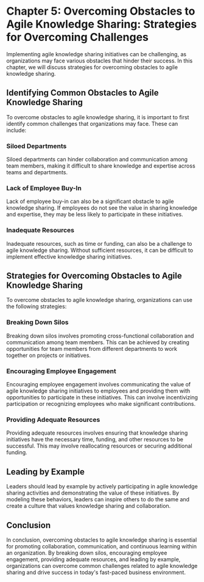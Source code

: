 Chapter 5: Overcoming Obstacles to Agile Knowledge Sharing: Strategies for Overcoming Challenges
================================================================================================

Implementing agile knowledge sharing initiatives can be challenging, as organizations may face various obstacles that hinder their success. In this chapter, we will discuss strategies for overcoming obstacles to agile knowledge sharing.

Identifying Common Obstacles to Agile Knowledge Sharing
-------------------------------------------------------

To overcome obstacles to agile knowledge sharing, it is important to first identify common challenges that organizations may face. These can include:

### Siloed Departments

Siloed departments can hinder collaboration and communication among team members, making it difficult to share knowledge and expertise across teams and departments.

### Lack of Employee Buy-In

Lack of employee buy-in can also be a significant obstacle to agile knowledge sharing. If employees do not see the value in sharing knowledge and expertise, they may be less likely to participate in these initiatives.

### Inadequate Resources

Inadequate resources, such as time or funding, can also be a challenge to agile knowledge sharing. Without sufficient resources, it can be difficult to implement effective knowledge sharing initiatives.

Strategies for Overcoming Obstacles to Agile Knowledge Sharing
--------------------------------------------------------------

To overcome obstacles to agile knowledge sharing, organizations can use the following strategies:

### Breaking Down Silos

Breaking down silos involves promoting cross-functional collaboration and communication among team members. This can be achieved by creating opportunities for team members from different departments to work together on projects or initiatives.

### Encouraging Employee Engagement

Encouraging employee engagement involves communicating the value of agile knowledge sharing initiatives to employees and providing them with opportunities to participate in these initiatives. This can involve incentivizing participation or recognizing employees who make significant contributions.

### Providing Adequate Resources

Providing adequate resources involves ensuring that knowledge sharing initiatives have the necessary time, funding, and other resources to be successful. This may involve reallocating resources or securing additional funding.

Leading by Example
------------------

Leaders should lead by example by actively participating in agile knowledge sharing activities and demonstrating the value of these initiatives. By modeling these behaviors, leaders can inspire others to do the same and create a culture that values knowledge sharing and collaboration.

Conclusion
----------

In conclusion, overcoming obstacles to agile knowledge sharing is essential for promoting collaboration, communication, and continuous learning within an organization. By breaking down silos, encouraging employee engagement, providing adequate resources, and leading by example, organizations can overcome common challenges related to agile knowledge sharing and drive success in today's fast-paced business environment.


